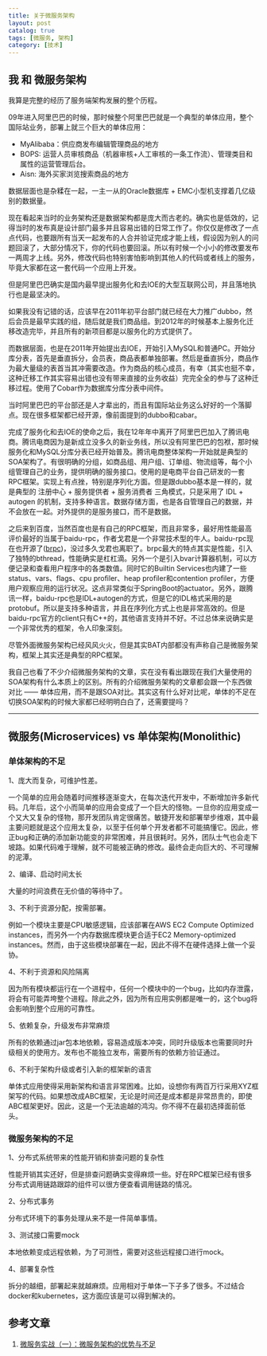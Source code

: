 ```yaml
---
title: 关于微服务架构
layout: post
catalog: true
tags: [微服务, 架构]
category: [技术]
---
```



我 和 微服务架构
--------------

我算是完整的经历了服务端架构发展的整个历程。

09年进入阿里巴巴的时候，那时候整个阿里巴巴就是一个典型的单体应用，整个国际站业务，部署上就三个巨大的单体应用：

* MyAlibaba：供应商发布编辑管理商品的地方
* BOPS: 运营人员审核商品（机器审核+人工审核的一条工作流）、管理类目和属性的运营管理后台。
* Aisn: 海外买家浏览搜索商品的地方

数据层面也是杂糅在一起，一主一从的Oracle数据库 + EMC小型机支撑着几亿级别的数据量。

现在看起来当时的业务架构还是数据架构都是庞大而古老的。确实也是低效的，记得当时的发布真是设计部门最多并且容易出错的日常工作了。你仅仅是修改了一点点代码，也要跟所有当天一起发布的人合并验证完成才能上线，假设因为别人的问题回滚了，大部分情况下，你的代码也要回滚。所以有时候一个小小的修改要发布一两周才上线。另外，修改代码也特别害怕影响到其他人的代码或者线上的服务，毕竟大家都在这一套代码一个应用上开发。

但是阿里巴巴确实是国内最早提出服务化和去IOE的大型互联网公司，并且落地执行也是最坚决的。

如果我没有记错的话，应该早在2011年初平台部门就已经在大力推广dubbo，然后会员是最早实践的组，随后就是我们商品组。到2012年的时候基本上服务化迁移改造完毕，并且所有的新项目都是以服务化的方式提供了。

而数据层面，也是在2011年开始提出去IOE，开始引入MySQL和普通PC。开始分库分表，首先是垂直拆分，会员表，商品表都单独部署。然后是垂直拆分，商品作为最大量级的表首当其冲需要改造。作为商品的核心成员，有幸（其实也挺不幸，这种迁移工作其实容易出错也没有带来直接的业务收益）完完全全的参与了这种迁移过程。使用了Cobar作为数据库分库分表中间件。

当时阿里巴巴的平台部还是人才辈出的，而且有国际站业务这么好好的一个落脚点。现在很多框架都已经开源，像前面提到的dubbo和cabar。

完成了服务化和去IOE的使命之后，我在12年年中离开了阿里巴巴加入了腾讯电商。腾讯电商因为是新成立没多久的新业务线，所以没有阿里巴巴的包袱，那时候服务化和MySQL分库分表已经开始普及。腾讯电商整体架构一开始就是典型的SOA架构了。有很明确的分组，如商品组、用户组、订单组、物流组等，每个小组管理自己的业务，提供明确的服务接口。使用的是电商平台自己研发的一套RPC框架。实现上有点挫，特别是序列化方面。但是跟dubbo基本是一样的，就是典型的 注册中心 + 服务提供者 + 服务消费者 三角模式，只是采用了 IDL + autogen 的机制，支持多种语言。数据存储方面，也是各自管理自己的数据，并不会放在一起。对外提供的是服务接口，而不是数据。

之后来到百度，当然百度也是有自己的RPC框架，而且非常多，最好用性能最高评价最好的当属于baidu-rpc，作者戈君是一个非常技术型的牛人。baidu-rpc现在也开源了([brpc](https://github.com/brpc/brpc))，没过多久戈君也离职了。brpc最大的特点其实是性能，引入了独特的bthread，性能确实是杠杠滴。另外一个是引入bvar计算器机制，可以方便记录和查看用户程序中的各类数值。同时它的Builtin Services也内建了一些status、vars、flags、cpu profiler、heap profiler和contention profiler，方便用户观察应用的运行状况。这点非常类似于SpringBoot的actuator。另外，跟腾讯一样，baidu-rpc也是IDL+autogen的方式，但是它的IDL格式采用的是protobuf。所以是支持多种语言，并且在序列化方式上也是非常高效的。但是baidu-rpc官方的client只有C++的，其他语言支持并不好。不过总体来说确实是一个非常优秀的框架，令人印象深刻。

尽管外面微服务架构已经风风火火，但是其实BAT内部都没有声称自己是微服务架构，框架上其实还是典型的RPC框架。

我自己也看了不少介绍微服务架构的文章，实在没有看出跟现在我们大量使用的SOA架构有什么本质上的区别。所有的介绍微服务架构的文章都会跟一个东西做对比 —— 单体应用，而不是跟SOA对比。其实这有什么好对比呢，单体的不足在切换SOA架构的时候大家都已经明明白白了，还需要提吗？

---


微服务(Microservices) vs 单体架构(Monolithic)
------------------------------------------


### 单体架构的不足

1、庞大而复杂，可维护性差。

一个简单的应用会随着时间推移逐渐变大，在每次迭代开发中，不断增加许多新代码。几年后，这个小而简单的应用会变成了一个巨大的怪物。一旦你的应用变成一个又大又复杂的怪物，那开发团队肯定很痛苦。敏捷开发和部署举步维艰，其中最主要问题就是这个应用太复杂，以至于任何单个开发者都不可能搞懂它。因此，修正bug和正确的添加新功能变的非常困难，并且很耗时。另外，团队士气也会走下坡路。如果代码难于理解，就不可能被正确的修改。最终会走向巨大的、不可理解的泥潭。

2、编译、启动时间太长

大量的时间浪费在无价值的等待中了。

3、不利于资源分配，按需部署。

例如一个模块主要是CPU敏感逻辑，应该部署在AWS EC2 Compute Optimized instances，而另外一个内存数据库模块更合适于EC2 Memory-optimized instances。然而，由于这些模块部署在一起，因此不得不在硬件选择上做一个妥协。

4、不利于资源和风险隔离

因为所有模块都运行在一个进程中，任何一个模块中的一个bug，比如内存泄露，将会有可能弄垮整个进程。除此之外，因为所有应用实例都是唯一的，这个bug将会影响到整个应用的可靠性。

5、依赖复杂，升级发布非常麻烦

所有的依赖通过jar包本地依赖，容易造成版本冲突，同时升级版本也需要同时升级相关的使用方。发布也不能独立发布，需要所有的依赖方验证通过。

6、不利于架构升级或者引入新的框架新的语言

单体式应用使得采用新架构和语言非常困难。比如，设想你有两百万行采用XYZ框架写的代码。如果想改成ABC框架，无论是时间还是成本都是非常昂贵的，即使ABC框架更好。因此，这是一个无法逾越的鸿沟。你不得不在最初选择面前低头。


### 微服务架构的不足

1、分布式系统带来的性能开销和排查问题的复杂性

性能开销其实还好，但是排查问题确实变得麻烦一些。好在RPC框架已经有很多分布式调用链路跟踪的组件可以很方便查看调用链路的情况。

2、分布式事务

分布式环境下的事务处理从来不是一件简单事情。

3、测试接口需要mock

本地依赖变成远程依赖，为了可测性，需要对这些远程接口进行mock。

4、部署复杂性

拆分的越细，部署起来就越麻烦。应用相对于单体一下子多了很多。不过结合docker和kubernetes，这方面应该是可以得到解决的。


参考文章
-------

1. [微服务实战（一）：微服务架构的优势与不足](http://www.dockone.io/article/394)













